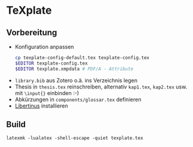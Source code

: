  # TeXplate

## Vorbereitung

- Konfiguration anpassen
    ```bash
    cp texplate-config-default.tex texplate-config.tex
    $EDITOR texplate-config.tex
    $EDITOR texplate.xmpdata # PDF/A - Attribute
    ```
- `library.bib` aus Zotero o.ä. ins Verzeichnis legen
- Thesis in `thesis.tex` reinschreiben, alternativ `kap1.tex`, `kap2.tex` usw. mit `\input{}` einbinden :-)
- Abkürzungen in `components/glossar.tex` definieren
- [Libertinus](https://github.com/alif-type/libertinus/releases) installieren 

## Build

```
latexmk -lualatex -shell-escape -quiet texplate.tex
```